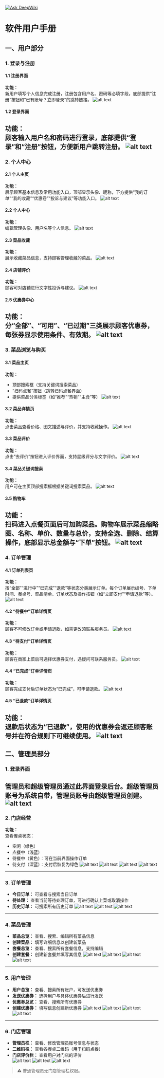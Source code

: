 [![Ask DeepWiki](https://deepwiki.com/badge.svg)](https://deepwiki.com/seashapeland/QuickMeal)

# 软件用户手册

## 一、用户部分

### 1. 登录与注册

#### 1.1 注册界面
**功能：**  
新用户填写个人信息完成注册，注册包含用户名、密码等必填字段，底部提供“注册”按钮和“已有账号？立即登录”的跳转链接。
![alt text](image.png)
#### 1.2 登录界面
**功能：**  
顾客输入用户名和密码进行登录，底部提供“登录”和“注册”按钮，方便新用户跳转注册。
![alt text](image-1.png)
---

### 2. 个人中心

#### 2.1 个人主页
**功能：**  
展示顾客基本信息及常用功能入口，顶部显示头像、昵称，下方提供“我的订单”“我的收藏”“优惠卷”“投诉与建议”等功能入口。
![alt text](image-2.png)
#### 2.2 个人中心
**功能：**  
编辑管理头像、用户名等个人信息。
![alt text](image-3.png)
#### 2.3 菜品收藏
**功能：**  
展示收藏菜品信息，支持顾客管理收藏的菜品。
![alt text](image-4.png)
#### 2.4 店铺评价
**功能：**  
顾客可对店铺进行文字性投诉与建议。
![alt text](image-5.png)
#### 2.5 优惠券中心
**功能：**  
分“全部”、“可用”、“已过期”三类展示顾客优惠券，每张券显示使用条件、有效期。
![alt text](image-6.png)
---

### 3. 菜品浏览与购买

#### 3.1 菜品主页
**功能：**  
- 顶部搜索框（支持关键词搜索菜品）  
- “扫码点餐”按钮（跳转扫码点餐界面）  
- 提供菜品分类标签（如“推荐”“热销”“主食”等）
![alt text](image-7.png)
#### 3.2 菜品详情页
**功能：**  
点击菜品查看价格、图文描述与评价，并支持收藏操作。
![alt text](image-8.png)
#### 3.3 菜品评价
**功能：**  
点击“去评价”按钮进入评价界面，支持星级评分与文字评价。
![alt text](image-9.png)
#### 3.4 菜品关键词搜索
**功能：**  
用户可在主页顶部搜索框根据关键词搜索菜品。
![alt text](image-10.png)
#### 3.5 购物车
**功能：**  
扫码进入点餐页面后可加购菜品。购物车展示菜品缩略图、名称、单价、数量与总价，支持全选、删除、结算操作，底部显示总金额与“下单”按钮。
![alt text](image-11.png)
---

### 4. 订单管理

#### 4.1 订单列表页
**功能：**  
按“全部”“进行中”“已完成”“退款”等状态分类展示订单。每个订单展示编号、下单时间、餐桌号、菜品清单、订单状态及操作按钮（如“立即支付”“申请退款”等）。
![alt text](image-12.png)
#### 4.2 “待餐中”订单详情页
**功能：**  
顾客不可修改订单或申请退款，如需更改须联系服务员。
![alt text](image-13.png)
#### 4.3 “待支付”订单详情页
**功能：**  
顾客在商家上菜后可选择优惠券支付，遇疑问可联系服务员。
![alt text](image-14.png)
#### 4.4 “已完成”订单详情页
**功能：**  
顾客完成支付后订单状态为“已完成”，可申请退款。
![alt text](image-15.png)
#### 4.5 “已退款”订单详情页
**功能：**  
退款后状态为“已退款”，使用的优惠券会返还顾客账号并在符合规则下可继续使用。
![alt text](image-16.png)
---

## 二、管理员部分

### 1. 登录界面
管理员和超级管理员通过此界面登录后台。超级管理员账号为系统自带，管理员账号由超级管理员创建。
![alt text](image-17.png)
---

### 2. 门店经营
**功能：**  
查看餐桌状态：
- 空闲（绿色）
- 点餐中（浅蓝）
- 待餐中（黄色）：可在当前界面操作订单  
- 待支付（深蓝）：支付后恢复为绿色
![alt text](image-18.png)
![alt text](image-19.png)
![alt text](image-20.png)
![alt text](image-21.png)
---

### 3. 订单管理
- **今日订单：** 可查看与搜索当日订单  
- **待处理：** 查看当前等待处理订单，可进行确认上菜或取消操作  
- **历史订单：** 可搜索所有历史订单
![alt text](image-22.png)
![alt text](image-23.png)
![alt text](image-24.png)
---

### 4. 菜品管理
- **菜品总览：** 查看、搜索、编辑所有菜品信息  
- **创建菜品：** 填写详细信息以创建新菜品  
- **套餐总览：** 查看、搜索所有套餐信息，支持编辑  
- **创建套餐：** 创建新套餐并填写其信息
![alt text](image-25.png)
![alt text](image-26.png)
![alt text](image-27.png)
![alt text](image-28.png)
---

### 5. 用户管理
- **用户总览：** 查看、搜索所有账户，可发送优惠券  
- **发送优惠券：** 选择用户与具体优惠券后进行发送  
- **优惠券总览：** 查看、搜索所有优惠券  
- **创建优惠券：** 填写信息创建新优惠券
![alt text](image-29.png)
![alt text](image-30.png)
![alt text](image-31.png)
![alt text](image-32.png)
---

### 6. 门店管理
- **管理员栏：** 查看、修改管理员账号信息与状态  
- **二维码栏：** 查看各餐桌二维码（用于扫码点餐）  
- **门店评价栏：** 查看用户对门店的评价  
![alt text](image-33.png)
![alt text](image-34.png)
![alt text](image-35.png)
> ⚠️ 普通管理员无门店管理栏权限。